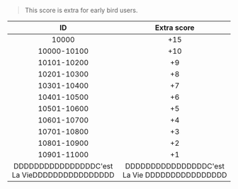 
> This score is extra for early bird users.


|     ID      | Extra score |
| :---------: | :---------: |
|    10000    |     +15     |
| 10000-10100 |     +10     |
| 10101-10200 |     +9      |
| 10201-10300 |     +8      |
| 10301-10400 |     +7      |
| 10401-10500 |     +6      |
| 10501-10600 |     +5      |
| 10601-10700 |     +4      |
| 10701-10800 |     +3      |
| 10801-10900 |     +2      |
| 10901-11000 |     +1      |
|DDDDDDDDDDDDDDDDC'est La VieDDDDDDDDDDDDDDDD|DDDDDDDDDDDDDDDDC'est La Vie DDDDDDDDDDDDDDDD|